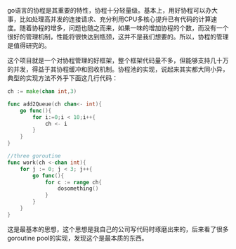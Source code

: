 go语言的协程是其重要的特性，协程十分轻量级。基本上，用好协程可以办大事，比如处理高并发的连接请求、充分利用CPU多核心提升已有代码的计算速度。随着协程的增多，问题也随之而来，如果一味的增加协程的个数，而没有一个很好的管理机制，性能将很快达到瓶颈，这并不是我们想要的。所以，协程的管理是值得研究的。

这个项目就是一个对协程管理的好框架，整个框架代码量不多，但能够支持几十万的并发，得益于其协程缓冲和回收机制。协程池的实现，说起来其实都大同小异，典型的实现方法不外乎下面这几行代码：
``` go
ch := make(chan int,3)

func add2Queue(ch chan<- int){
    go func(){
        for i:=0;i < 10;i++{
            ch <- i
        }
    }
}

//three goroutine
func work(ch <-chan int){
    for j := 0; j < 3; j++{
        go func(){
            for c := range ch{
                dosomething()
            }
        }
    }
}
```
这是最基本的思想，这个思想是我自己的公司写代码时琢磨出来的，后来看了很多goroutine pool的实现，发现这个是最本质的东西。